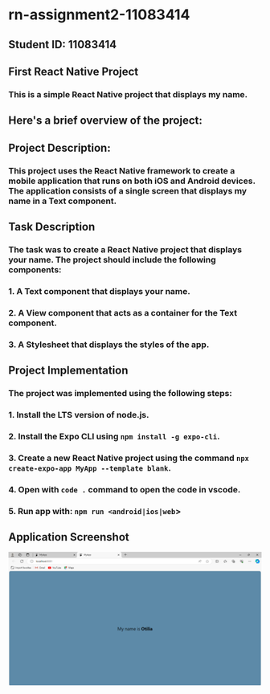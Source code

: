 # rn-assignment2-11083414

## Student ID: 11083414

## First React Native Project
### This is a simple React Native project that displays my name.

## Here's a brief overview of the project:

## Project Description:
### This project uses the React Native framework to create a mobile application that runs on both iOS and Android devices. The application consists of a single screen that displays my name in a Text component.

## Task Description
### The task was to create a React Native project that displays your name. The project should include the following components:
### 1. A Text component that displays your name.

### 2. A View component that acts as a container for the Text component.

### 3. A Stylesheet that displays the styles of the app.


## Project Implementation

### The project was implemented using the following steps:
### 1. Install the LTS version of node.js.

### 2. Install the Expo CLI using `npm install -g expo-cli`.

### 3. Create a new React Native project using the command `npx create-expo-app MyApp --template blank`.

### 4. Open with `code .` command to open the code in vscode.

### 5. Run app with: `npm run <android|ios|web`>


## Application Screenshot
![alt text](<Screenshot (2).png>)